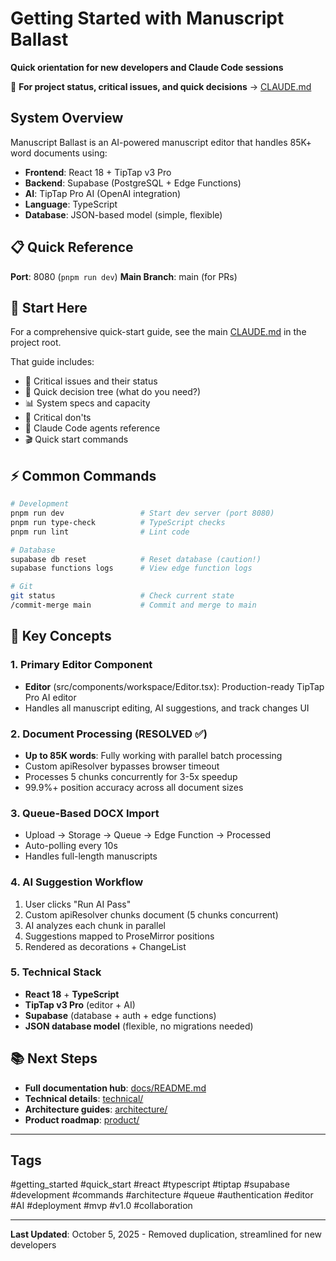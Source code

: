 # Getting Started with Manuscript Ballast

**Quick orientation for new developers and Claude Code sessions**

📌 **For project status, critical issues, and quick decisions** → [CLAUDE.md](../CLAUDE.md)

## System Overview

Manuscript Ballast is an AI-powered manuscript editor that handles 85K+ word documents using:
- **Frontend**: React 18 + TipTap v3 Pro
- **Backend**: Supabase (PostgreSQL + Edge Functions)
- **AI**: TipTap Pro AI (OpenAI integration)
- **Language**: TypeScript
- **Database**: JSON-based model (simple, flexible)

## 📋 Quick Reference

**Port**: 8080 (`pnpm run dev`)
**Main Branch**: main (for PRs)

## 🎯 Start Here

For a comprehensive quick-start guide, see the main [CLAUDE.md](../../CLAUDE.md) in the project root.

That guide includes:
- 🔴 Critical issues and their status
- 🎯 Quick decision tree (what do you need?)
- 📊 System specs and capacity
- 🚨 Critical don'ts
- 📂 Claude Code agents reference
- 🎬 Quick start commands

## ⚡ Common Commands

```bash
# Development
pnpm run dev                 # Start dev server (port 8080)
pnpm run type-check          # TypeScript checks
pnpm run lint                # Lint code

# Database
supabase db reset            # Reset database (caution!)
supabase functions logs      # View edge function logs

# Git
git status                   # Check current state
/commit-merge main           # Commit and merge to main
```

## 🔑 Key Concepts

### 1. Primary Editor Component
- **Editor** (src/components/workspace/Editor.tsx): Production-ready TipTap Pro AI editor
- Handles all manuscript editing, AI suggestions, and track changes UI

### 2. Document Processing (RESOLVED ✅)
- **Up to 85K words**: Fully working with parallel batch processing
- Custom apiResolver bypasses browser timeout
- Processes 5 chunks concurrently for 3-5x speedup
- 99.9%+ position accuracy across all document sizes

### 3. Queue-Based DOCX Import
- Upload → Storage → Queue → Edge Function → Processed
- Auto-polling every 10s
- Handles full-length manuscripts

### 4. AI Suggestion Workflow
1. User clicks "Run AI Pass"
2. Custom apiResolver chunks document (5 chunks concurrent)
3. AI analyzes each chunk in parallel
4. Suggestions mapped to ProseMirror positions
5. Rendered as decorations + ChangeList

### 5. Technical Stack
- **React 18** + **TypeScript**
- **TipTap v3 Pro** (editor + AI)
- **Supabase** (database + auth + edge functions)
- **JSON database model** (flexible, no migrations needed)

## 📚 Next Steps

- **Full documentation hub**: [docs/README.md](./README.md)
- **Technical details**: [technical/](./technical/)
- **Architecture guides**: [architecture/](./architecture/)
- **Product roadmap**: [product/](./product/)

---

## Tags

#getting_started #quick_start #react #typescript #tiptap #supabase #development #commands #architecture #queue #authentication #editor #AI #deployment #mvp #v1.0 #collaboration

---

**Last Updated**: October 5, 2025 - Removed duplication, streamlined for new developers
